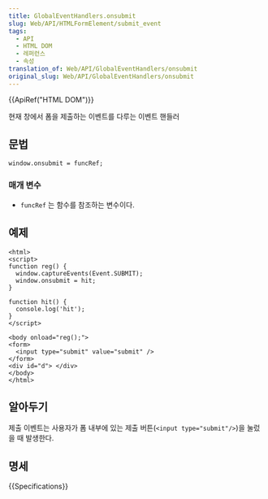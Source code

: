 ```yaml
---
title: GlobalEventHandlers.onsubmit
slug: Web/API/HTMLFormElement/submit_event
tags:
  - API
  - HTML DOM
  - 레퍼런스
  - 속성
translation_of: Web/API/GlobalEventHandlers/onsubmit
original_slug: Web/API/GlobalEventHandlers/onsubmit
---
```

{{ApiRef("HTML DOM")}}

현재 창에서 폼을 제출하는 이벤트를 다루는 이벤트 핸들러

## 문법

    window.onsubmit = funcRef;

### 매개 변수

- `funcRef` 는 함수를 참조하는 변수이다.

## 예제

    <html>
    <script>
    function reg() {
      window.captureEvents(Event.SUBMIT);
      window.onsubmit = hit;
    }

    function hit() {
      console.log('hit');
    }
    </script>

    <body onload="reg();">
    <form>
      <input type="submit" value="submit" />
    </form>
    <div id="d"> </div>
    </body>
    </html>

## 알아두기

제출 이벤트는 사용자가 폼 내부에 있는 제출 버튼(`<input type="submit"/>`)을 눌렀을 때 발생한다.

## 명세

{{Specifications}}

